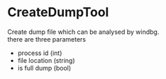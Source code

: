 # CreateDumpTool
Create dump file which can be analysed by windbg.  
there are three parameters
- process id (int)
- file location (string)
- is full dump (bool)
